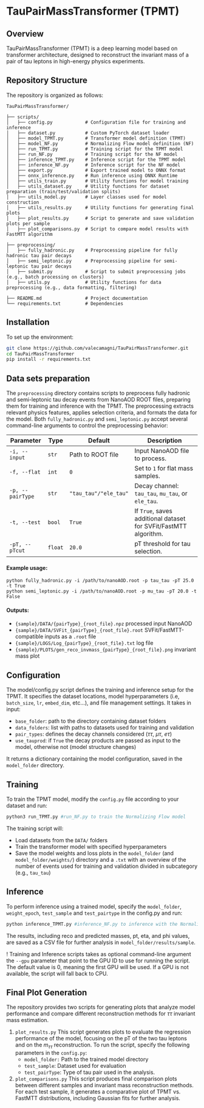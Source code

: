 # TauPairMassTransformer (TPMT)

## Overview
TauPairMassTransformer (TPMT) is a deep learning model based on transformer architecture, designed to reconstruct the invariant mass of a pair of tau leptons in high-energy physics experiments.

## Repository Structure
The repository is organized as follows:

```
TauPairMassTransformer/

├── scripts/           
│   ├── config.py            # Configuration file for training and inference
│   ├── dataset.py           # Custom PyTorch dataset loader
│   ├── model_TPMT.py        # Transformer model definition (TPMT)
│   ├── model_NF.py          # Normalizing Flow model definition (NF)
│   ├── run_TPMT.py          # Training script for the TPMT model
│   ├── run_NF.py            # Training script for the NF model
│   ├── inference_TPMT.py    # Inference script for the TPMT model
│   ├── inference_NF.py      # Inference script for the NF model
│   ├── export.py            # Export trained model to ONNX format
│   ├── onnx_inference.py    # Run inference using ONNX Runtime
│   ├── utils_train.py       # Utility functions for model training
│   ├── utils_dataset.py     # Utility functions for dataset preparation (train/test/validation splits)
│   ├── utils_model.py       # Layer classes used for model construction
│   ├── utils_results.py     # Utility functions for generating final plots
│   ├── plot_results.py      # Script to generate and save validation plots per sample
│   ├── plot_comparisons.py  # Script to compare model results with FastMTT algorithm

├── preprocessing/           
│   ├── fully_hadronic.py    # Preprocessing pipeline for fully hadronic tau pair decays  
│   ├── semi_leptonic.py     # Preprocessing pipeline for semi-leptonic tau pair decays  
│   ├── submit.py            # Script to submit preprocessing jobs (e.g., batch processing on clusters)  
│   ├── utils.py             # Utility functions for data preprocessing (e.g., data formatting, filtering)  

├── README.md                # Project documentation
└── requirements.txt         # Dependencies
```

## Installation
To set up the environment:

```bash
git clone https://github.com/valecamagni/TauPairMassTransformer.git
cd TauPairMassTransformer
pip install -r requirements.txt
```

## Data sets preparation

The `preprocessing` directory contains scripts to preprocess fully hadronic and semi-leptonic tau decay events from NanoAOD ROOT files, preparing them for training and inference with the TPMT. The preprocessing extracts relevant physics features, applies selection criteria, and formats the data for the model.
Both `fully_hadronic.py` and `semi_leptonic.py` accept several command-line arguments to control the preprocessing behavior:

| Parameter    | Type   | Default  | Description |
|-------------|--------|----------|-------------|
| `-i, --input`  | `str`   | Path to ROOT file | Input NanoAOD file to process. |
| `-f, --flat`   | `int`   | `0`  | Set to `1` for flat mass samples. |
| `-p, --pairType` | `str`  | `"tau_tau"/"ele_tau"` | Decay channel: `tau_tau`, `mu_tau`, or `ele_tau`. |
| `-t, --test`   | `bool`  | `True` | If `True`, saves additional dataset for SVFit/FastMTT algorithm. |
| `-pT, --pTcut` | `float` | `20.0` | pT threshold for tau selection. |


#### Example usage:
```
python fully_hadronic.py -i /path/to/nanoAOD.root -p tau_tau -pT 25.0 -t True
python semi_leptonic.py -i /path/to/nanoAOD.root -p mu_tau -pT 20.0 -t False
```

#### Outputs:

- `{sample}/DATA/{pairType}_{root_file}.npz` processed input NanoAOD
- `{sample}/DATA/SVFit_{pairType}_{root_file}.root` SVFit/FastMTT-compatible inputs as a `.root` file
- `{sample}/LOGS/Log_{pairType}_{root_file}.txt` log file
- `{sample}/PLOTS/gen_reco_invmass_{pairType}_{root_file}.png` invariant mass plot







## Configuration
The model/config.py script defines the training and inference setup for the TPMT. 
It specifies the dataset locations, model hyperparameters (i.e, `batch_size`, `lr`, `embed_dim`, etc...), and file management settings.
It takes in input:
- `base_folder`: path to the directory containing dataset folders
- `data_folders`: list with paths to datasets used for training and validation
- `pair_types`: defines the decay channels considered ($\tau\tau$, $\mu\tau$, $e\tau$)
- `use_tauprod`: if `True` the decay products are passed as input to the model, otherwise not (model structure changes)

It returns a dictionary containing the model configuration, saved in the `model_folder` directory.




## Training
To train the TPMT model, modify the `config.py` file according to your dataset and run:

```bash
python3 run_TPMT.py #run_NF.py to train the Normalizing Flow model
```

The training script will:
- Load datasets from the `DATA/` folders
- Train the transformer model with specified hyperparameters
- Save the model weights and loss plots in the `model_folder` (and `model_folder/weights/`) directory  and a `.txt` with an overview of the number of events used for training and validation divided in subcategory (e.g., `tau_tau`)

## Inference
To perform inference using a trained model, specify the `model_folder`, `weight_epoch`, `test_sample` and `test_pairtype` in the config.py and run:

```bash
python inference_TPMT.py #inference_NF.py to inference with the Normalizing Flow
```

The results, including reco and predicted masses, pt, eta, and phi values, are saved as a CSV file for further analysis in `model_folder/results/sample`.


! Training and Inference scripts takes as optional command-line argument the
`--gpu` parameter that point to the GPU ID to use for running the script. The default value is 0, meaning the first GPU will be used. If a GPU is not available, the script will fall back to CPU.


## Final Plot Generation
The repository provides two scripts for generating plots that analyze model performance and compare different reconstruction methods for $\tau\tau$ invariant mass estimation.

1. `plot_results.py`
This script generates plots to evaluate the regression performance of the model, focusing on the pT of the two tau leptons and on the $m_{\tau\tau}$ reconstruction.
To run the script, specify the following parameters in the `config.py`:
    - `model_folder:` Path to the trained model directory
    - `test_sample`: Dataset used for evaluation
    - `test_pairType`: Type of tau pair used in the analysis.
2. `plot_comparisons.py`
This script produces final comparison plots between different samples and invariant mass reconstruction methods. For each test sample, it generates a comparative plot of TPMT vs. FastMTT distributions, including Gaussian fits for further analysis.


